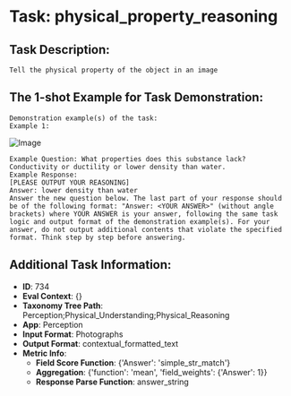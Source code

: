 # Task: physical_property_reasoning

## Task Description:

```
Tell the physical property of the object in an image
```

## The 1-shot Example for Task Demonstration:

```
Demonstration example(s) of the task:
Example 1:
```

![Image](0.png)

```
Example Question: What properties does this substance lack? Conductivity or ductility or lower density than water.
Example Response:
[PLEASE OUTPUT YOUR REASONING]
Answer: lower density than water
Answer the new question below. The last part of your response should be of the following format: "Answer: <YOUR ANSWER>" (without angle brackets) where YOUR ANSWER is your answer, following the same task logic and output format of the demonstration example(s). For your answer, do not output additional contents that violate the specified format. Think step by step before answering.
```

## Additional Task Information:

- **ID**: 734
- **Eval Context**: {}
- **Taxonomy Tree Path**: Perception;Physical_Understanding;Physical_Reasoning
- **App**: Perception
- **Input Format**: Photographs
- **Output Format**: contextual_formatted_text
- **Metric Info**:
  - **Field Score Function**: {'Answer': 'simple_str_match'}
  - **Aggregation**: {'function': 'mean', 'field_weights': {'Answer': 1}}
  - **Response Parse Function**: answer_string
